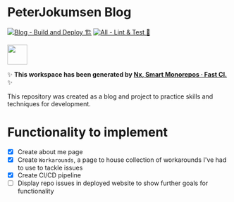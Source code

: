 # PeterJokumsen Blog

[![Blog - Build and Deploy 🏗️](https://github.com/peterjokumsen/peterjokumsen-nx-workspace/actions/workflows/blog-build-deploy.yml/badge.svg?branch=main)](https://github.com/peterjokumsen/peterjokumsen-nx-workspace/actions/workflows/blog-build-deploy.yml) [![All - Lint & Test 🧪](https://github.com/peterjokumsen/peterjokumsen-nx-workspace/actions/workflows/all-ci.yml/badge.svg?branch=main)](https://github.com/peterjokumsen/peterjokumsen-nx-workspace/actions/workflows/all-ci.yml)

<a alt="Nx logo" href="https://nx.dev" target="_blank" rel="noreferrer"><img src="https://raw.githubusercontent.com/nrwl/nx/master/images/nx-logo.png" width="45"></a>

✨ **This workspace has been generated by [Nx, Smart Monorepos · Fast CI.](https://nx.dev)** ✨

This repository was created as a blog and project to practice skills and techniques for development.

# Functionality to implement

- [x] Create about me page
- [x] Create `Workarounds`, a page to house collection of workarounds I've had to use to tackle issues
- [x] Create CI/CD pipeline
- [ ] Display repo issues in deployed website to show further goals for functionality
